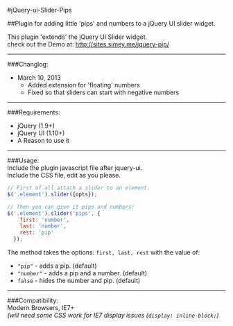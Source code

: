 #jQuery-ui-Slider-Pips
  
##Plugin for adding little 'pips' and numbers to a jQuery UI slider widget.      
  
  
This plugin 'extends' the jQuery UI Slider widget.    
check out the Demo at: http://sites.simey.me/jquery-pip/   
  
------------------------------------  
  
###Changlog:  
- March 10, 2013
  - Added extension for 'floating' numbers
  - Fixed so that sliders can start with negative numbers

------------------------------------  
  
###Requirements:
  - jQuery (1.9+)
  - jQuery UI (1.10+)
  - A Reason to use it
  
------------------------------------  
  
###Usage:   
Include the plugin javascript file after jquery-ui.   
Include the CSS file, edit as you please.  
  
  
```javascript  
// First of all attach a slider to an element.
$('.element').slider({opts});

// Then you can give it pips and numbers!
$('.element').slider('pips', {    
    first: 'number',
    last: 'number',  
    rest: 'pip'  
  });  
```
  
The method takes the options: `first, last, rest` with the value of:  
- `"pip"` - adds a pip. (default)    
- `"number"` - adds a pip and a number. (default)   
- `false` - hides the number and pip. (default)  

  
  
------------------------------------

###Compatibility:   
Modern Browsers, IE7+   
_(will need some CSS work for IE7 display issues (`display: inline-block;`)_





